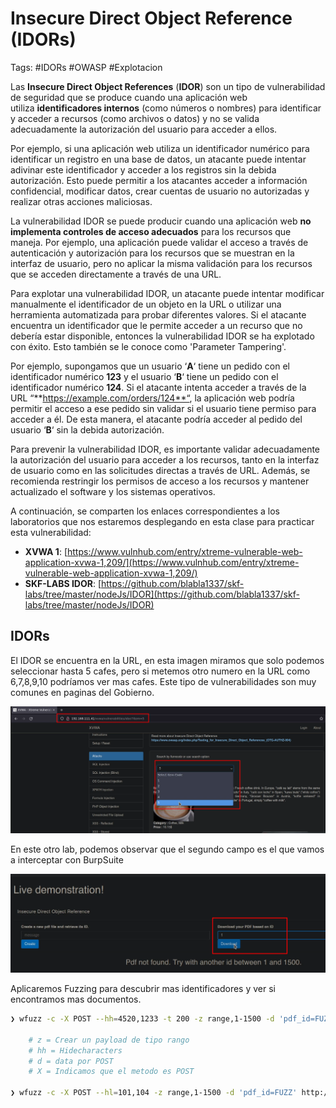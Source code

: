 # Insecure Direct Object Reference (IDORs)

Tags: #IDORs #OWASP #Explotacion 

Las **Insecure Direct Object References** (**IDOR**) son un tipo de vulnerabilidad de seguridad que se produce cuando una aplicación web utiliza **identificadores internos** (como números o nombres) para identificar y acceder a recursos (como archivos o datos) y no se valida adecuadamente la autorización del usuario para acceder a ellos.

Por ejemplo, si una aplicación web utiliza un identificador numérico para identificar un registro en una base de datos, un atacante puede intentar adivinar este identificador y acceder a los registros sin la debida autorización. Esto puede permitir a los atacantes acceder a información confidencial, modificar datos, crear cuentas de usuario no autorizadas y realizar otras acciones maliciosas.

La vulnerabilidad IDOR se puede producir cuando una aplicación web **no implementa controles de acceso adecuados** para los recursos que maneja. Por ejemplo, una aplicación puede validar el acceso a través de autenticación y autorización para los recursos que se muestran en la interfaz de usuario, pero no aplicar la misma validación para los recursos que se acceden directamente a través de una URL.

Para explotar una vulnerabilidad IDOR, un atacante puede intentar modificar manualmente el identificador de un objeto en la URL o utilizar una herramienta automatizada para probar diferentes valores. Si el atacante encuentra un identificador que le permite acceder a un recurso que no debería estar disponible, entonces la vulnerabilidad IDOR se ha explotado con éxito. Esto también se le conoce como 'Parameter Tampering'.

Por ejemplo, supongamos que un usuario ‘**A**‘ tiene un pedido con el identificador numérico **123** y el usuario ‘**B**‘ tiene un pedido con el identificador numérico **124**. Si el atacante intenta acceder a través de la URL “**https://example.com/orders/124**“, la aplicación web podría permitir el acceso a ese pedido sin validar si el usuario tiene permiso para acceder a él. De esta manera, el atacante podría acceder al pedido del usuario ‘**B**‘ sin la debida autorización.

Para prevenir la vulnerabilidad IDOR, es importante validar adecuadamente la autorización del usuario para acceder a los recursos, tanto en la interfaz de usuario como en las solicitudes directas a través de URL. Además, se recomienda restringir los permisos de acceso a los recursos y mantener actualizado el software y los sistemas operativos.

A continuación, se comparten los enlaces correspondientes a los laboratorios que nos estaremos desplegando en esta clase para practicar esta vulnerabilidad:

-   **XVWA 1**: [https://www.vulnhub.com/entry/xtreme-vulnerable-web-application-xvwa-1,209/](https://www.vulnhub.com/entry/xtreme-vulnerable-web-application-xvwa-1,209/)
-   **SKF-LABS IDOR**: [https://github.com/blabla1337/skf-labs/tree/master/nodeJs/IDOR](https://github.com/blabla1337/skf-labs/tree/master/nodeJs/IDOR)


## IDORs

El IDOR se encuentra en la URL, en esta imagen miramos que solo podemos seleccionar hasta 5 cafes, pero si metemos otro numero en la URL como 6,7,8,9,10 podríamos ver mas cafes. Este tipo de vulnerabilidades son muy comunes en paginas del Gobierno.

![](Pasted%20image%2020230520144708.png)


En este otro lab, podemos observar que el segundo campo es el que vamos a interceptar con BurpSuite

![](Pasted%20image%2020230520145641.png)

Aplicaremos Fuzzing para descubrir mas identificadores y ver si encontramos mas documentos.
```bash
❯ wfuzz -c -X POST --hh=4520,1233 -t 200 -z range,1-1500 -d 'pdf_id=FUZZ' http://localhost:5000/download

	# z = Crear un payload de tipo rango
	# hh = Hidecharacters
	# d = data por POST
	# X = Indicamos que el metodo es POST

❯ wfuzz -c -X POST --hl=101,104 -z range,1-1500 -d 'pdf_id=FUZZ' http://localhost:5000/download
```